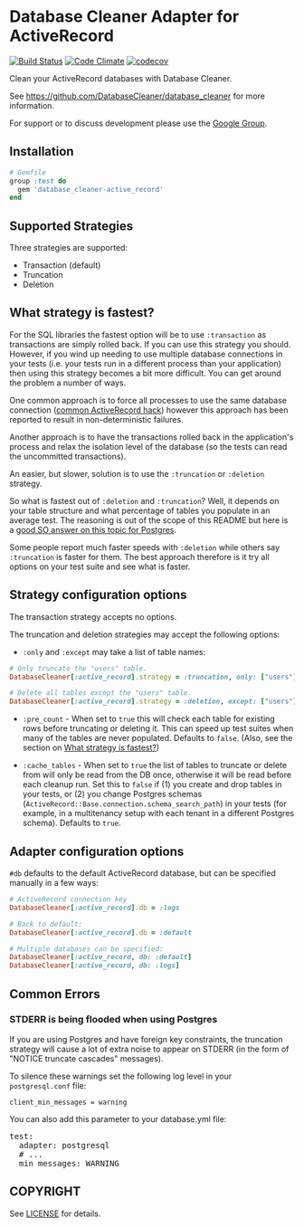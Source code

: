 # Database Cleaner Adapter for ActiveRecord

[![Build Status](https://travis-ci.org/DatabaseCleaner/database_cleaner-active_record.svg?branch=master)](https://travis-ci.org/DatabaseCleaner/database_cleaner-active_record)
[![Code Climate](https://codeclimate.com/github/DatabaseCleaner/database_cleaner-active_record/badges/gpa.svg)](https://codeclimate.com/github/DatabaseCleaner/database_cleaner-active_record)
[![codecov](https://codecov.io/gh/DatabaseCleaner/database_cleaner-active_record/branch/master/graph/badge.svg)](https://codecov.io/gh/DatabaseCleaner/database_cleaner-active_record)

Clean your ActiveRecord databases with Database Cleaner.

See https://github.com/DatabaseCleaner/database_cleaner for more information.

For support or to discuss development please use the [Google Group](https://groups.google.com/group/database_cleaner).

## Installation

```ruby
# Gemfile
group :test do
  gem 'database_cleaner-active_record'
end
```

## Supported Strategies

Three strategies are supported:

* Transaction (default)
* Truncation
* Deletion

## What strategy is fastest?

For the SQL libraries the fastest option will be to use `:transaction` as transactions are simply rolled back. If you can use this strategy you should. However, if you wind up needing to use multiple database connections in your tests (i.e. your tests run in a different process than your application) then using this strategy becomes a bit more difficult. You can get around the problem a number of ways.

One common approach is to force all processes to use the same database connection ([common ActiveRecord hack](http://blog.plataformatec.com.br/2011/12/three-tips-to-improve-the-performance-of-your-test-suite/)) however this approach has been reported to result in non-deterministic failures.

Another approach is to have the transactions rolled back in the application's process and relax the isolation level of the database (so the tests can read the uncommitted transactions).

An easier, but slower, solution is to use the `:truncation` or `:deletion` strategy.

So what is fastest out of `:deletion` and `:truncation`? Well, it depends on your table structure and what percentage of tables you populate in an average test. The reasoning is out of the scope of this README but here is a [good SO answer on this topic for Postgres](https://stackoverflow.com/questions/11419536/postgresql-truncation-speed/11423886#11423886).

Some people report much faster speeds with `:deletion` while others say `:truncation` is faster for them. The best approach therefore is it try all options on your test suite and see what is faster.

## Strategy configuration options

The transaction strategy accepts no options.

The truncation and deletion strategies may accept the following options:

* `:only` and `:except` may take a list of table names:

```ruby
# Only truncate the "users" table.
DatabaseCleaner[:active_record].strategy = :truncation, only: ["users"]

# Delete all tables except the "users" table.
DatabaseCleaner[:active_record].strategy = :deletion, except: ["users"]
```

* `:pre_count` - When set to `true` this will check each table for existing rows before truncating or deleting it.  This can speed up test suites when many of the tables are never populated. Defaults to `false`. (Also, see the section on [What strategy is fastest?](#what-strategy-is-fastest))

* `:cache_tables` - When set to `true` the list of tables to truncate or delete from will only be read from the DB once, otherwise it will be read before each cleanup run. Set this to `false` if (1) you create and drop tables in your tests, or (2) you change Postgres schemas (`ActiveRecord::Base.connection.schema_search_path`) in your tests (for example, in a multitenancy setup with each tenant in a different Postgres schema). Defaults to `true`.

## Adapter configuration options

`#db` defaults to the default ActiveRecord database, but can be specified manually in a few ways:

```ruby
# ActiveRecord connection key
DatabaseCleaner[:active_record].db = :logs

# Back to default:
DatabaseCleaner[:active_record].db = :default

# Multiple databases can be specified:
DatabaseCleaner[:active_record, db: :default]
DatabaseCleaner[:active_record, db: :logs]
```

## Common Errors

### STDERR is being flooded when using Postgres

If you are using Postgres and have foreign key constraints, the truncation strategy will cause a lot of extra noise to appear on STDERR (in the form of "NOTICE truncate cascades" messages).

To silence these warnings set the following log level in your `postgresql.conf` file:

```
client_min_messages = warning
```

You can also add this parameter to your database.yml file:

<pre>
test:
  adapter: postgresql
  # ...
  min_messages: WARNING  
</pre>

## COPYRIGHT

See [LICENSE](LICENSE) for details.
